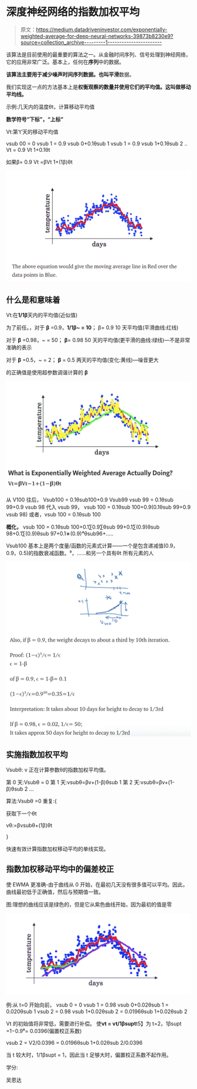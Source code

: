 # 深度神经网络的指数加权平均

> 原文：<https://medium.datadriveninvestor.com/exponentially-weighted-average-for-deep-neural-networks-39873b8230e9?source=collection_archive---------1----------------------->

该算法是目前使用的最重要的算法之一。从金融时间序列、信号处理到神经网络，它的应用非常广泛。基本上，任何在**序列**中的数据。

**该算法主要用于减少噪声时间序列数据。**也叫**平滑**数据。

我们实现这一点的方法基本上是**权衡观察的数量并使用它们的平均值。**这叫做**移动平均线。**

示例:几天内的温度θt，计算移动平均值

**数学符号“下标”，“上标”**

Vt:第‘t’天的移动平均值

vsub 00 = 0
vsub 1 = 0.9 vsub 0+0.1θsub 1
vsub 1 = 0.9 vsub 1+0.1θsub 2
..
Vt = 0.9 Vt 1+0.1θt

如果β= 0.9
Vt =βVt 1+(1β)θt

![](img/28b0e4858fe513e84284464705378607.png)

## 什么是和意味着

Vt:在**1/1β**天内的平均值(近似值)

为了前任。，对于 **β** =0.9，**1/1β~ = 10**；
β= 0.9 10 天平均值(平滑曲线:红线)

对于 **β** =0.98，~ = 50；
**β**= 0.98 50 天的平均值(更平滑的曲线:绿线)—不是非常准确的表示

对于 **β** =0.5，~ = 2；
**β** = 0.5 两天的平均值(变化:黄线)—噪音更大

的正确值是使用超参数调谐计算的 **β**

![](img/e1696e810afc5026fa3b7a6a9e7235ed.png)

从 V100 往后，
Vsub100 = 0.1θsub100+0.9 Vsub99
vsub 99 = 0.1θsub 99+0.9 vsub 98
代入 vsub 99，
vsub 100 = 0.1θsub 100+0.9(0.1θsub 99+0.9 vsub 98)
或者，vsub 100 = 0.1θsub 100

**概化，** vsub 100 = 0.1θsub 100+0.1∑0.9∑θsub 99+0.1∑(0.9)θsub 98+0.1∑(0.9)θsub 97+0.1∗(0.9)⁴θsub96+…..

Vsub100 基本上是两个度量/函数的元素式计算——一个是包含递减值(0.9，0.9，0.5)的指数衰减函数。⁹，……和另一个具有θt 所有元素的人

![](img/39cd2afd2267a17e02f88bdbdfd08b32.png)

## 实施指数加权平均

Vsubθ: v 正在计算参数θ的指数加权平均值。

第 0 天:Vsubθ = 0 第 1 天:vsubθ=βv+(1-β)θsub 1
第 2 天:vsubθ=βv+(1-β)θsub 2
…

算法:Vsubθ =0 重复:{

获取下一个θt

vθ:=βvsubθ+(1β)θt

}

快速有效计算指数加权移动平均的单线实现。

## 指数加权移动平均中的偏差校正

使 EWMA 更准确-由于曲线从 0 开始，在最初几天没有很多值可以平均。因此，曲线最初低于正确值，然后与预期值一致。

图:理想的曲线应该是绿色的，但是它从紫色曲线开始，因为最初的值是零

![](img/e912d46d8bb7b114b3515fd2308880b1.png)

例:从 t=0 开始向前，
vsub 0 = 0 vsub 1 = 0.98 vsub 0+0.02θsub 1 = 0.020θsub 1
vsub 2 = 0.98 vsub 1+0.02θsub 2 = 0.0196θsub 1+0.02θsub 2

Vt 的初始值将非常低，需要进行补偿。
使**vt = vt/1βsupt**t5】为 t=2，1βsupt =1−0.9⁸= 0.0396(偏置校正系数)

vsub 2 = V2/0.0396 = 0.0196θsub 1+0.02θsub 2/0.0396

当 t 较大时，1/1βsupt = 1，因此当 t 足够大时，偏置校正系数不起作用。

学分:

吴恩达
